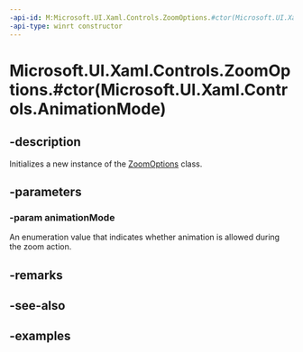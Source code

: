 ```yaml
---
-api-id: M:Microsoft.UI.Xaml.Controls.ZoomOptions.#ctor(Microsoft.UI.Xaml.Controls.AnimationMode)
-api-type: winrt constructor
---
```


# Microsoft.UI.Xaml.Controls.ZoomOptions.#ctor(Microsoft.UI.Xaml.Controls.AnimationMode)

<!--
public ZoomOptions (Microsoft.UI.Xaml.Controls.AnimationMode animationMode);
-->

## -description

Initializes a new instance of the [ZoomOptions](zoomoptions.md) class.

## -parameters

### -param animationMode

An enumeration value that indicates whether animation is allowed during the zoom action.

## -remarks

## -see-also

## -examples

